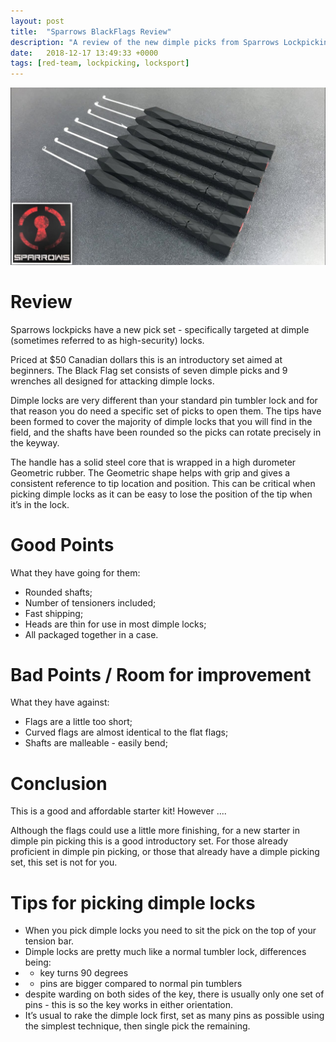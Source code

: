 ```yaml
---
layout: post
title:  "Sparrows BlackFlags Review"
description: "A review of the new dimple picks from Sparrows Lockpicking"
date:   2018-12-17 13:49:33 +0000
tags: [red-team, lockpicking, locksport]
---
```

![Black Flags](/assets/sparrows_dimple_picks.jpg )

# Review
Sparrows lockpicks have a new pick set - specifically targeted at dimple (sometimes referred to as high-security) locks.

Priced at $50 Canadian dollars this is an introductory set aimed at beginners. The Black Flag set consists of seven dimple picks and 9 wrenches all designed for attacking dimple locks. 

Dimple locks are very different than your standard pin tumbler lock and for that reason you do need a specific set of picks to open them. 
The tips have been formed to cover the majority of dimple locks that you will find in the field, and the shafts have been rounded so the picks can rotate precisely in the keyway. 

The handle has a solid steel core that is wrapped in a high durometer Geometric rubber. 
The Geometric shape helps with grip and gives a consistent reference to tip location and position. 
This can be critical when picking dimple locks as it can be easy to lose the position of the tip when it’s in the lock. 

# Good Points
What they have going for them: 
 * Rounded shafts; 
 * Number of tensioners included; 
 * Fast shipping; 
 * Heads are thin for use in most dimple locks;
 * All packaged together in a case.

# Bad Points / Room for improvement
What they have against: 
 * Flags are a little too short; 
 * Curved flags are almost identical to the flat flags; 
 * Shafts are malleable - easily bend;

# Conclusion
This is a good and affordable starter kit! However ....

Although the flags could use a little more finishing, for a new starter in dimple pin picking this is a good introductory set.
For those already proficient in dimple pin picking, or those that already have a dimple picking set, this set is not for you.

# Tips for picking dimple locks
 * When you pick dimple locks you need to sit the pick on the top of your tension bar. 
 * Dimple locks are pretty much like a normal tumbler lock, differences being:
 * * key turns 90 degrees
 * * pins are bigger compared to normal pin tumblers
 * despite warding on both sides of the key, there is usually only one set of pins - this is so the key works in either orientation.
 * It’s usual to rake the dimple lock first, set as many pins as possible using the simplest technique, then single pick the remaining.
